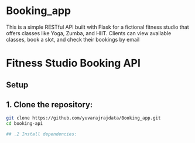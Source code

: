 # Booking_app
This is a simple RESTful API built with Flask for a fictional fitness studio that offers classes like Yoga, Zumba, and HIIT. Clients can view available classes, book a slot, and check their bookings by email

# Fitness Studio Booking API

## Setup

## 1. Clone the repository:

   ```bash
   git clone https://github.com/yuvarajrajdata/Booking_app.git
   cd booking-api

## .2 Install dependencies: